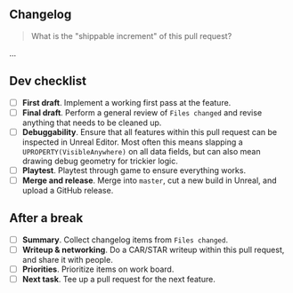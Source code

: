## Changelog

> What is the "shippable increment" of this pull request?

...

## Dev checklist

* [ ] **First draft**. Implement a working first pass at the feature.
* [ ] **Final draft**. Perform a general review of `Files changed` and revise anything that needs to be cleaned up.
* [ ] **Debuggability**. Ensure that all features within this pull request can be inspected in Unreal Editor. Most often this means slapping a `UPROPERTY(VisibleAnywhere)` on all data fields, but can also mean drawing debug geometry for trickier logic.
* [ ] **Playtest**. Playtest through game to ensure everything works.
* [ ] **Merge and release**. Merge into `master`, cut a new build in Unreal, and upload a GitHub release.

## After a break

* [ ] **Summary**. Collect changelog items from `Files changed`.
* [ ] **Writeup & networking**. Do a CAR/STAR writeup within this pull request, and share it with people.
* [ ] **Priorities**. Prioritize items on work board.
* [ ] **Next task**. Tee up a pull request for the next feature.
